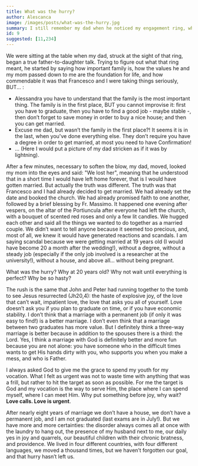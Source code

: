 ```yaml
---
title: What was the hurry?
author: Alescanca
image: /images/posts/what-was-the-hurry.jpg
summary: I still remember my dad when he noticed my engagement ring, which Francesco bought on the Tiburtina Road in Rome, and which we exchanged in secret in the Portiuncola Church with Fr. Massimo.
id: 9
suggested: [11,234]
---
```


We were sitting at the table when my dad, struck at the sight of that ring, began a true father-to-daughter talk. Trying to figure out what that ring meant, he started by saying how important family is, how the values​​ he and my mom passed down to me are the foundation for life, and how commendable it was that Francesco and I were taking things seriously, BUT... :

- Alessandra you have to understand that the family is the most important thing. The family is in the first place, BUT you cannot improvise it: first you have to graduate, then you have to find a good job - maybe stable -, then don’t forget to save money in order to buy a nice house; and then you can get married.
- Excuse me dad, but wasn’t the family in the first place?! It seems it is in the last, when you've done everything else. They don’t require you have a degree in order to get married, at most you need to have Confirmation!
- ... (Here I would put a picture of my dad stricken as if it was by lightning).

After a few minutes, necessary to soften the blow, my dad, moved, looked my mom into the eyes and said: "We lost her", meaning that he understood that in a short time I would have left home forever, that is I would have gotten married. But actually the truth was different. The truth was that Francesco and I had already decided to get married. We had already set the date and booked the church. We had already promised faith to one another, followed by a brief blessing by Fr. Massimo. It happened one evening after vespers, on the altar of the Portiuncula after everyone had left the church, with a bouquet of scented red roses and only a few lit candles. We hugged each other and said all the things we wanted to do together as a married couple. We didn’t want to tell anyone because it seemed too precious, and, most of all, we knew it would have generated reactions and scandals. I am saying scandal because we were getting married at 19 years old (I would have become 20 a month after the wedding!), without a degree, without a steady job (especially if the only job involved is a researcher at the university!), without a house, and above all... without being pregnant.

What was the hurry? Why at 20 years old? Why not wait until everything is perfect? Why be so hasty?

The rush is the same that John and Peter had running together to the tomb to see Jesus resurrected (Jh20,4): the haste of explosive joy, of the love that can’t wait, impatient love, the love that asks you all of yourself. Love doesn’t ask you if you plan to graduate on time, or if you have economic stability. I don’t think that a marriage with a permanent job (if only it was easy to find!) is a better marriage. I don’t even think that a marriage between two graduates has more value. But I definitely think a three-way marriage is better because in addition to the spouses there is a third: the Lord. Yes, I think a marriage with God is definitely better and more fun because you are not alone: you have someone who in the difficult times wants to get His hands dirty with you, who supports you when you make a mess, and who is Father.

I always asked God to give me the grace to spend my youth for my vocation. What I felt as urgent was not to waste time with anything that was a frill, but rather to hit the target as soon as possible. For me the target is God and my vocation is the way to serve Him, the place where I can spend myself, where I can meet Him. Why put something before joy, why wait? **Love calls. Love is urgent**.

After nearly eight years of marriage we don’t have a house, we don’t have a permanent job, and I am not graduated (last exams are in July!). But we have more and more certainties: the disorder always comes all at once with the laundry to hang out, the presence of my husband next to me, our daily yes in joy and quarrels, our beautiful children with their chronic bratness, and providence. We lived in four different countries, with four different languages, we moved a thousand times, but we haven’t forgotten our goal, and that hurry hasn’t left us.
